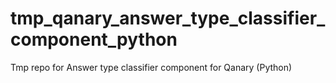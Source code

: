 # tmp_qanary_answer_type_classifier_component_python
Tmp repo for Answer type classifier component for Qanary (Python)
